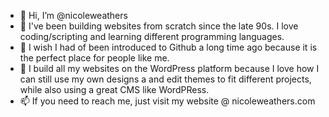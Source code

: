 - 👋 Hi, I’m @nicoleweathers
- 👀 I've been building websites from scratch since the late 90s. I love coding/scripting and learning different programming languages.
- 🌱 I wish I had of been introduced to Github a long time ago because it is the perfect place for people like me.
- 💞️ I build all my websites on the WordPress platform because I love how I can still use my own designs a and edit themes to fit different projects, while also using a great CMS like WordPRess.
- 📫 If you need to reach me, just visit my website @ nicoleweathers.com

<!---
nicoleweathers/nicoleweathers is a ✨ special ✨ repository because its `README.md` (this file) appears on your GitHub profile.
You can click the Preview link to take a look at your changes.
--->
